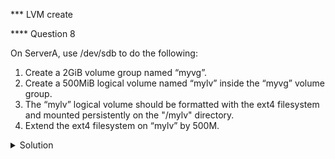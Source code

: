 *** LVM create

**** Question 8

On ServerA, use /dev/sdb to do the following:

1. Create a 2GiB volume group named “myvg”.
2. Create a 500MiB logical volume named “mylv” inside the “myvg” volume group.
3. The “mylv” logical volume should be formatted with the ext4 filesystem and mounted persistently on the "/mylv" directory.
4. Extend the ext4 filesystem on “mylv” by 500M.


<details><summary>Solution</summary>


1. To list information about all available block devices on the system, run:
```
# lsblk
```
2. To create a partition table on the block device "/dev/sdb" using the fdisk utility, run:
```
# fdisk -c /dev/sdb
```
The "-c" option enables compatibility mode, ensuring the partition table is compatible with older operating systems.

- m //For help
- p //print the partition table
- n //new partition
- p //partition type "p" for primary
- 1 //partition number

Press Enter to confirm the default first sector

- +2GiB //Last sector - Type the required value then press Enter
- p //print the partition table
- l //List known partition types
- t // Change a partition type
- 8e //Linux LVM
- p //print the partition table
- w //Write table to disk and exit

3. To list the partition tables for all disk devices attached to the system, run:
```
# fdisk -l
```
4. To initialize the physical volume “/dev/sdb1” for use by LVM to be allowed for use in a volume group (VG), run:
```
$ sudo pvcreate /dev/sdb1
```
5. To display information about the physical volumes that have been configured in the LVM system, run:
```
$ sudo pvs
```
6. To create a new volume group in the LVM (Logical Volume Manager) system, run:
```
$ sudo vgcreate myvg /dev/sdb1
```
7. To display information about the volume groups in the LVM (Logical Volume Manager) system, run:
# vgs


Note: Gb vs GB vs GiB

G or Gb (Gigabit):
Since one byte equals eight bits, a gigabyte equals eight times a gigabit.

GB (Gigabyte):
One GB is 1000³ bytes.

GiB (Gibibyte):
One GiB is 1024³ bytes.


Note: The main difference between G/GB and GiB is the base for calculating the storage capacity. G/GB uses base 10 (decimal) whereas GiB uses base 2 (binary). This means that a storage device advertised as having a capacity of 1 GB can actually have a total of 0.93 GiB due to the difference in the calculation method.

8. To display information about the volume groups in the LVM (Logical Volume Manager) system, run:
```
# vgs
``` 
9. To create a new logical volume within an existing volume group, run:
```
#lvcreate -n mylv -L 500MiB myvg
```
The "-n" option specifies the name of the new logical volume, and the "-L" option specifies the size of the logical volume.

10. To verify, run:
```
# lvs
# vgs
```

Note: Methods to avoid the rounding error:
Method 1: As the physical extents default value is 4MB, and LVM allocates storage in multiples of the physical extent size, you must specify the requested size as an exact multiple of the physical extent size.

Method 2: Find the number of free physical extents in the volume group:
```
# vgdisplay myvg
```
Create the logical volume by entering the volume size in extents rather than bytes:
```
# lvcreate --extents 125 --name mylv myvg
```

Alternatively, you can extend the logical volume to use a percentage of the remaining free space in the volume group. For example:
```
# lvcreate --extents 25%FREE --name mylv myvg
```

11. To display information about the logical volumes that have been created in the LVM system, run:
```
# lvs
```
12. To create a new ext4 file system on “/dev/mapper/myvg-mylv”, run:
```
# mkfs.ext4 /dev/mapper/myvg-mylv
```

13. To create a new directory “/mylv”, run:
# mkdir /mylv

14. To permanently mount the new file sstem, add the following line to /Etc/fstab:
```
/dev/mapper/myvg-mylv /mylv ext4 defaults 0 0
```

15. To mount all file systems specified in the "/etc/fstab" file, run:
```
# mount -a
```

16. To list the available block devices, run:
```
# lsblk
```



17. To display information about the volume groups in the LVM (Logical Volume Manager) system, run:
```
# vgs
```
18. To extend the size of a logical volume “myvg-mylv”, run:
```
# lvextend -r -L +500M /dev/mapper/myvg-mylv
```
The "-r" option is used to resize the file system on the logical volume to match the new size, while the "-L" option specifies the new size of the logical volume.

19. To verify, run:
```
# lvs
```


Note: 
    You can use the “-r” or “--resizefs" option with the “lvextend” command to resize the file system instead of using the “resize2fs” command.
    To shrink the “mylv” logical volume in “myvg” volume group to 500 megabytes, use the following command: 
    ```
    $ sudo lvreduce --resizefs -L 500M myvg/mylv
    ```
    Both lvreduce -r -L 500M vo/myvol and lvresize -r -L -500M vo/myvol is the same.

    Shrinking is not supported on a GFS2 or XFS file system

Note:
    If the logical volume you are reducing contains a file system, I recommend using the “--resizefs” option of the “lvreduce” command to prevent data loss. When using this option, the “lvreduce” command tries to reduce the file system before shrinking the logical volume. If it fails, as it can if the file system is full or does not support shrink, the “lvreduce” command will fail and not attempt to shrink the logical volume.

  </details>